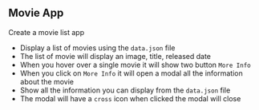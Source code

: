 ## Movie App

Create a movie list app





- Display a list of movies using the `data.json` file
- The list of movie will display an image, title, released date
- When you hover over a single movie it will show two button `More Info`
- When you click on `More Info` it will open a modal all the information about the movie
- Show all the information you can display from the `data.json` file
- The modal will have a `cross` icon when clicked the modal will close

